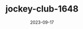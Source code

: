---
layout: note-image
parent: ../notas
title: jockey-club-1648
date: 2023-09-17
metatitle: Imagem Jockey Club
categories: imagem, jockey club
description: Possível área do Jockey Club em mapa holandês de 1648.
year: 1648
cover-image: https://www.historiadorecife.com/images/cover.jpg
---